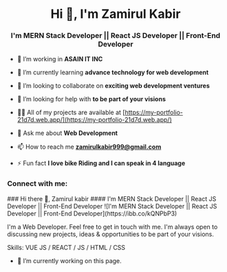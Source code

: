 <h1 align="center">Hi 👋, I'm Zamirul Kabir</h1>
<h3 align="center">I'm MERN Stack Developer || React JS Developer || Front-End Developer</h3>

- 🔭 I’m working in **ASAIN IT INC**

- 🌱 I’m currently learning **advance technology for web development**

- 👯 I’m looking to collaborate on **exciting web development ventures**

- 🤝 I’m looking for help with **to be part of your visions**

- 👨‍💻 All of my projects are available at [https://my-portfolio-21d7d.web.app/](https://my-portfolio-21d7d.web.app/)

- 💬 Ask me about **Web Development**

- 📫 How to reach me **zamirulkabir999@gmail.com**

- ⚡ Fun fact **I love bike Riding and I can speak in 4 language**

<h3 align="left">Connect with me:</h3>
<p align="left">
</p>
### Hi there 👋, Zamirul kabir
#### I'm MERN Stack Developer || React JS Developer || Front-End Developer
![I'm MERN Stack Developer || React JS Developer || Front-End Developer](https://ibb.co/kQNPbP3)

I'm a Web Developer. Feel free to get in touch with me. I'm always open to discussing new projects, ideas & opportunities to be part of your visions.

Skills: VUE JS / REACT / JS / HTML / CSS

- 🔭 I’m currently working on this page. 







